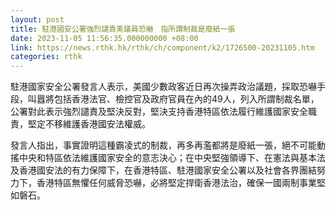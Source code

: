 ```yaml
---
layout: post
title: 駐港國安公署強烈譴責美議員恐嚇　指所謂制裁是廢紙一張
date: 2023-11-05 11:56:35.000000000 +08:00
link: https://news.rthk.hk/rthk/ch/component/k2/1726500-20231105.htm
categories: rthk
---
```


駐港國家安全公署發言人表示，美國少數政客近日再次操弄政治議題，採取恐嚇手段，叫囂將包括香港法官、檢控官及政府官員在內的49人，列入所謂制裁名單，公署對此表示強烈譴責及堅決反對，堅決支持香港特區依法履行維護國家安全職責，堅定不移維護香港國安法權威。

發言人指出，事實證明這種霸凌式的制裁，再多再濫都將是廢紙一張，絕不可能動搖中央和特區依法維護國家安全的意志決心；在中央堅強領導下、在憲法與基本法及香港國安法的有力保障下，在香港特區、駐港國家安全公署以及社會各界團結努力下，香港特區無懼任何威脅恐嚇，必將堅定捍衛香港法治，確保一國兩制事業堅如磐石。
